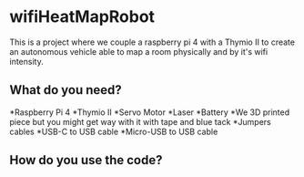 # wifiHeatMapRobot

This is a project where we couple a raspberry pi 4 with a Thymio II to create an autonomous vehicle able to map a room physically and by it's wifi intensity.

## What do you need?

*Raspberry Pi 4
*Thymio II
*Servo Motor
*Laser
*Battery
*We 3D printed piece but you might get way with it with tape and blue tack
*Jumpers cables
*USB-C to USB cable
*Micro-USB to USB cable

## How do you use the code?

